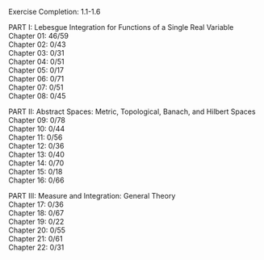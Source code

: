 Exercise Completion: 1.1-1.6<br />

PART I: Lebesgue Integration for Functions of a Single Real Variable<br />
Chapter 01: 46/59<br />
Chapter 02: 0/43<br />
Chapter 03: 0/31<br />
Chapter 04: 0/51<br />
Chapter 05: 0/17<br />
Chapter 06: 0/71<br />
Chapter 07: 0/51<br />
Chapter 08: 0/45<br />

PART II: Abstract Spaces: Metric, Topological, Banach, and Hilbert Spaces<br />
Chapter 09: 0/78<br />
Chapter 10: 0/44<br />
Chapter 11: 0/56<br />
Chapter 12: 0/36<br />
Chapter 13: 0/40<br />
Chapter 14: 0/70<br />
Chapter 15: 0/18<br />
Chapter 16: 0/66<br />

PART III: Measure and Integration: General Theory<br />
Chapter 17: 0/36<br />
Chapter 18: 0/67<br />
Chapter 19: 0/22<br />
Chapter 20: 0/55<br />
Chapter 21: 0/61<br />
Chapter 22: 0/31<br />

